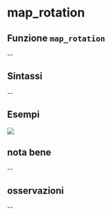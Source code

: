 # map\_rotation

## Funzione `map_rotation`

--

## Sintassi

--

## Esempi

![](https://github.com/pigreco/HfcQGIS/tree/852bbb62a0d5b7739914d4de0ea5b1ebbb5d81d1/img/variabili/map_rotation/map_rotation1.png)

## nota bene

--

## osservazioni

--

